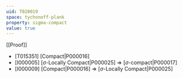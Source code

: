 ```yaml
---
uid: T020019
space: tychonoff-plank
property: sigma-compact
value: true
---
```

[[Proof]]

* [T015351] [Compact|P000016]
* [I000005] [$\sigma$-Locally Compact|P000025] => [$\sigma$-compact|P000017]
* [I000009] [Compact|P000016] => [$\sigma$-Locally Compact|P000025]

